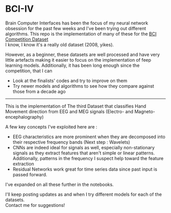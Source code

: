 # BCI-IV

Brain Computer Interfaces has been the focus of my neural network obsession for the past few weeks and I've been trying out different algorithms. This repo is the implementation of many of these for the [BCI Competition Dataset](http://www.bbci.de/competition/iv/)  <br>
I know, I know it's a really old dataset (2008, yikes). <br>

However, as a beginner, these datasets are well processed and have very little artefacts making it easier to focus on the implementation of feep learning models. Additionally, it has been long enough since the competition, that I can 
- Look at the finalists' codes and try to improve on them
- Try newer models and algorithms to see how they compare against those from a decade ago

________________________________________________

This is the implementation of The third Dataset that classifies Hand Movement direction from EEG and MEG signals (Electro- and Magneto-encephalography)

A few key concepts I've exploited here are :
- EEG characteristics are more prominent when they are decomposed into their respective frequency bands (Next step :  Wavelets)
- CNNs are indeed ideal for signals as well, especially non-stationary signals as they extract features that aren't simple or linear patterns. Additionally, patterns in the frequency I suspect help toward the feature extraction
- Residual Networks work great for time series data since past input is passed forward.


I've expanded on all these further in the notebooks.<br>

I'll keep posting updates as and when I try different models for each of the datasets.<br>
Contact me for suggestions!
